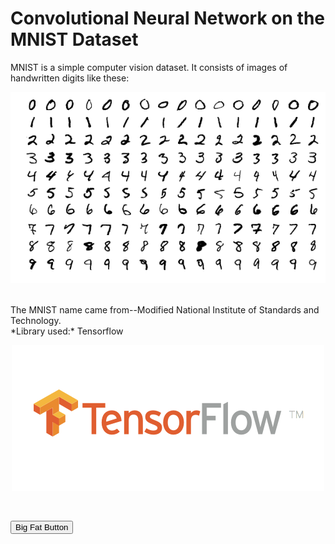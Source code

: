 
# Convolutional Neural Network on the MNIST Dataset
MNIST is a simple computer vision dataset. It consists of images of handwritten digits like these:
<p align="center">
  <img src= https://github.com/samiarja/CNN-with-TensorFlow-on-MNIST/blob/master/MnistExamples.png />
</p>
<br>
The MNIST name came from--Modified National Institute of Standards and Technology.
<br>
*Library used:*
Tensorflow
<p align="center">
  <img src= https://github.com/samiarja/CNN-with-TensorFlow-on-MNIST/blob/master/tf.png />
</p>
<br>

<button class="button-save large">Big Fat Button</button>
